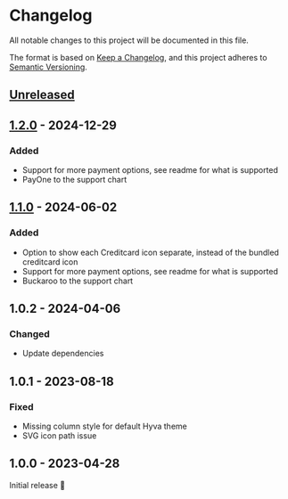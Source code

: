 # Changelog
All notable changes to this project will be documented in this file.

The format is based on [Keep a Changelog](https://keepachangelog.com/en/1.0.0/),
and this project adheres to [Semantic Versioning](https://semver.org/spec/v2.0.0.html).

## [Unreleased]

[Unreleased]: https://github.com/Siteation/magento2-storeinfo-payments/compare/1.2.0...main

## [1.2.0] - 2024-12-29

[1.2.0]: https://github.com/Siteation/magento2-storeinfo-payments/compare/1.1.0...1.2.0

### Added
- Support for more payment options, see readme for what is supported
- PayOne to the support chart

## [1.1.0] - 2024-06-02

[1.1.0]: https://github.com/Siteation/magento2-storeinfo-payments/compare/1.0.0...1.1.0

### Added
- Option to show each Creditcard icon separate, instead of the bundled creditcard icon
- Support for more payment options, see readme for what is supported
- Buckaroo to the support chart

## 1.0.2 - 2024-04-06

### Changed
- Update dependencies

## 1.0.1 - 2023-08-18

### Fixed
- Missing column style for default Hyva theme
- SVG icon path issue

## 1.0.0 - 2023-04-28

Initial release 🎉
